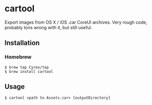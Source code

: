 # cartool

Export images from OS X / iOS .car CoreUI archives. Very rough code, probably tons wrong with it, but still useful.

## Installation
### Homebrew
``` 
$ brew tap Cyrex/tap
$ brew install cartool
```

## Usage
```$ cartool <path to Assets.car> [outputDirectory]```
